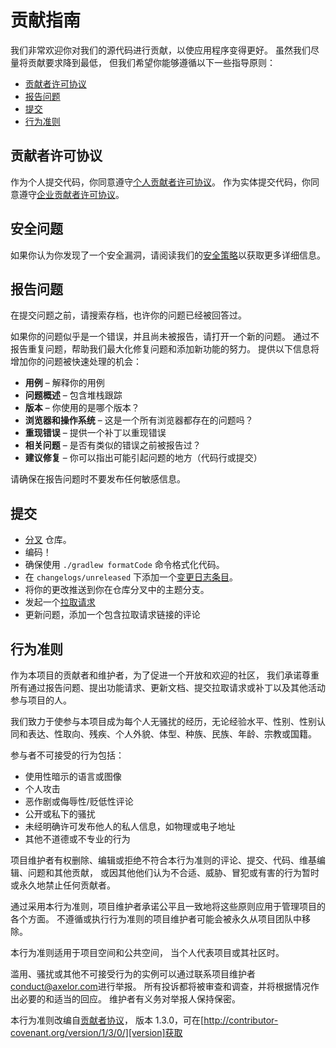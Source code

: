 # 贡献指南

我们非常欢迎你对我们的源代码进行贡献，以使应用程序变得更好。
虽然我们尽量将贡献要求降到最低，
但我们希望你能够遵循以下一些指导原则：

* [贡献者许可协议](#贡献者许可协议)
* [报告问题](#报告问题)
* [提交](#提交)
* [行为准则](#行为准则)

## 贡献者许可协议

作为个人提交代码，你同意遵守[个人贡献者许可协议][individual-cla]。
作为实体提交代码，你同意遵守[企业贡献者许可协议][corporate-cla]。

## 安全问题

如果你认为你发现了一个安全漏洞，请阅读我们的[安全策略](SECURITY.md)以获取更多详细信息。

## 报告问题

在提交问题之前，请搜索存档，也许你的问题已经被回答过。

如果你的问题似乎是一个错误，并且尚未被报告，请打开一个新的问题。
通过不报告重复问题，帮助我们最大化修复问题和添加新功能的努力。
提供以下信息将增加你的问题被快速处理的机会：

* **用例** – 解释你的用例
* **问题概述** – 包含堆栈跟踪
* **版本** – 你使用的是哪个版本？
* **浏览器和操作系统** – 这是一个所有浏览器都存在的问题吗？
* **重现错误** – 提供一个补丁以重现错误
* **相关问题** – 是否有类似的错误之前被报告过？
* **建议修复** – 你可以指出可能引起问题的地方（代码行或提交）

请确保在报告问题时不要发布任何敏感信息。

## 提交

* [分叉](https://help.github.com/articles/fork-a-repo/) 仓库。
* 编码！
* 确保使用 `./gradlew formatCode` 命令格式化代码。
* 在 `changelogs/unreleased` 下添加一个[变更日志条目](changelogs/README_zh.md)。
* 将你的更改推送到你在仓库分叉中的主题分支。
* 发起一个[拉取请求](http://help.github.com/send-pull-requests/)
* 更新问题，添加一个包含拉取请求链接的评论

## 行为准则

作为本项目的贡献者和维护者，为了促进一个开放和欢迎的社区，
我们承诺尊重所有通过报告问题、提出功能请求、更新文档、提交拉取请求或补丁以及其他活动参与项目的人。

我们致力于使参与本项目成为每个人无骚扰的经历，无论经验水平、性别、性别认同和表达、性取向、残疾、个人外貌、体型、种族、民族、年龄、宗教或国籍。

参与者不可接受的行为包括：

* 使用性暗示的语言或图像
* 个人攻击
* 恶作剧或侮辱性/贬低性评论
* 公开或私下的骚扰
* 未经明确许可发布他人的私人信息，如物理或电子地址
* 其他不道德或不专业的行为

项目维护者有权删除、编辑或拒绝不符合本行为准则的评论、提交、代码、维基编辑、问题和其他贡献，
或因其他他们认为不合适、威胁、冒犯或有害的行为暂时或永久地禁止任何贡献者。

通过采用本行为准则，项目维护者承诺公平且一致地将这些原则应用于管理项目的各个方面。
不遵循或执行行为准则的项目维护者可能会被永久从项目团队中移除。

本行为准则适用于项目空间和公共空间，
当个人代表项目或其社区时。

滥用、骚扰或其他不可接受行为的实例可以通过联系项目维护者[conduct@axelor.com][mail]进行举报。
所有投诉都将被审查和调查，并将根据情况作出必要的和适当的回应。
维护者有义务对举报人保持保密。

本行为准则改编自[贡献者协议][homepage]，
版本 1.3.0，可在[http://contributor-covenant.org/version/1/3/0/][version]获取

[mail]: mailto:conduct@axelor.com
[homepage]: http://contributor-covenant.org
[version]: http://contributor-covenant.org/version/1/3/0/
[individual-cla]: http://axelor.com/cla/individuel-cla/
[corporate-cla]: http://axelor.com/cla/corporate-cla/

